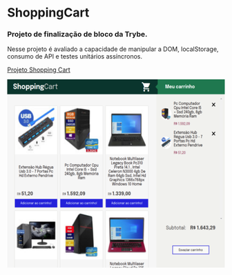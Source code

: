 # ShoppingCart

### Projeto de finalização de bloco da Trybe.

Nesse projeto é avaliado a capacidade de manipular a DOM, localStorage, consumo de API e testes unitários assíncronos.

[Projeto Shopping Cart](https://profound-hummingbird-5c65d6.netlify.app/)

![](shoppingcart.jpeg)
